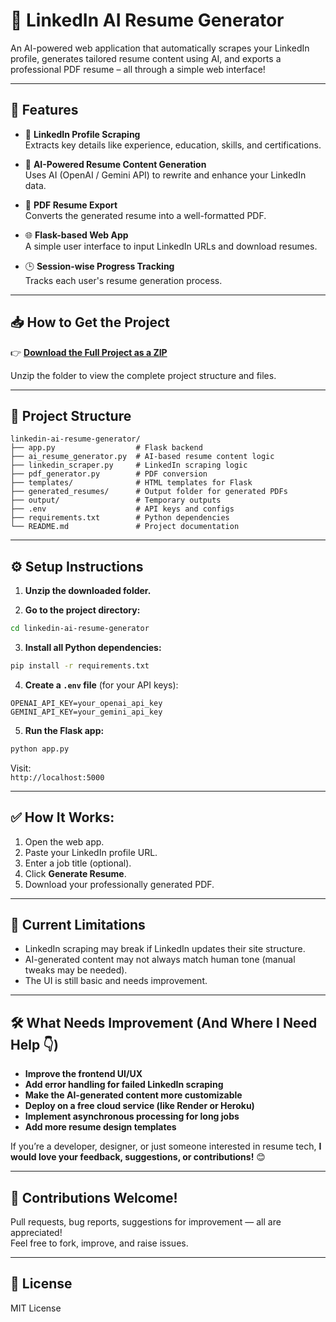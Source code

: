 # 📝 LinkedIn AI Resume Generator

An AI-powered web application that automatically scrapes your LinkedIn profile, generates tailored resume content using AI, and exports a professional PDF resume – all through a simple web interface!

---

## 🚀 Features

- 🔗 **LinkedIn Profile Scraping**  
  Extracts key details like experience, education, skills, and certifications.

- 🤖 **AI-Powered Resume Content Generation**  
  Uses AI (OpenAI / Gemini API) to rewrite and enhance your LinkedIn data.

- 📄 **PDF Resume Export**  
  Converts the generated resume into a well-formatted PDF.

- 🌐 **Flask-based Web App**  
  A simple user interface to input LinkedIn URLs and download resumes.

- 🕒 **Session-wise Progress Tracking**  
  Tracks each user's resume generation process.

---

## 📥 How to Get the Project

👉 **[Download the Full Project as a ZIP](URL_TO_YOUR_ZIP_FILE)**  

Unzip the folder to view the complete project structure and files.

---

## 📂 Project Structure

```
linkedin-ai-resume-generator/
├── app.py                  # Flask backend
├── ai_resume_generator.py  # AI-based resume content logic
├── linkedin_scraper.py     # LinkedIn scraping logic
├── pdf_generator.py        # PDF conversion
├── templates/              # HTML templates for Flask
├── generated_resumes/      # Output folder for generated PDFs
├── output/                 # Temporary outputs
├── .env                    # API keys and configs
├── requirements.txt        # Python dependencies
└── README.md               # Project documentation
```

---

## ⚙️ Setup Instructions

1. **Unzip the downloaded folder.**

2. **Go to the project directory:**

```bash
cd linkedin-ai-resume-generator
```

3. **Install all Python dependencies:**

```bash
pip install -r requirements.txt
```

4. **Create a `.env` file** (for your API keys):

```
OPENAI_API_KEY=your_openai_api_key
GEMINI_API_KEY=your_gemini_api_key
```

5. **Run the Flask app:**

```bash
python app.py
```

Visit:  
`http://localhost:5000`

---

## ✅ How It Works:

1. Open the web app.
2. Paste your LinkedIn profile URL.
3. Enter a job title (optional).
4. Click **Generate Resume**.
5. Download your professionally generated PDF.

---

## 📌 Current Limitations

- LinkedIn scraping may break if LinkedIn updates their site structure.
- AI-generated content may not always match human tone (manual tweaks may be needed).
- The UI is still basic and needs improvement.

---

## 🛠️ What Needs Improvement (And Where I Need Help 👇)

- **Improve the frontend UI/UX**
- **Add error handling for failed LinkedIn scraping**
- **Make the AI-generated content more customizable**
- **Deploy on a free cloud service (like Render or Heroku)**
- **Implement asynchronous processing for long jobs**
- **Add more resume design templates**

If you’re a developer, designer, or just someone interested in resume tech, **I would love your feedback, suggestions, or contributions!** 😊

---

## 🤝 Contributions Welcome!

Pull requests, bug reports, suggestions for improvement — all are appreciated!  
Feel free to fork, improve, and raise issues.

---

## 📄 License

MIT License
